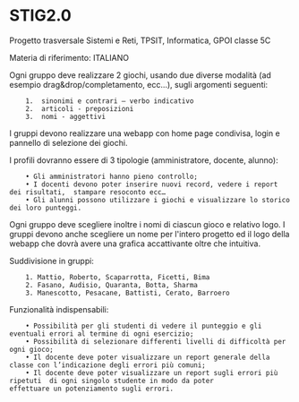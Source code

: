 # STIG2.0
Progetto trasversale Sistemi e Reti, TPSIT, Informatica, GPOI classe 5C

Materia di riferimento: ITALIANO

Ogni gruppo deve realizzare 2 giochi, usando due diverse modalità 
(ad esempio drag&drop/completamento, ecc...), sugli argomenti seguenti:
        
        1.  sinonimi e contrari – verbo indicativo
        2.  articoli - preposizioni
        3.  nomi - aggettivi

I gruppi devono realizzare una webapp con home page condivisa, login e pannello di selezione dei giochi.

I profili dovranno essere di 3 tipologie (amministratore, docente, alunno):

        • Gli amministratori hanno pieno controllo;
        • I docenti devono poter inserire nuovi record, vedere i report dei risultati,  stampare resoconto ecc…
        • Gli alunni possono utilizzare i giochi e visualizzare lo storico dei loro punteggi.

Ogni gruppo deve scegliere inoltre i nomi di ciascun gioco e relativo logo.
I gruppi devono anche scegliere un nome per l'intero progetto ed il logo della webapp che dovrà avere una grafica accattivante oltre che intuitiva.

Suddivisione in gruppi:

        1. Mattio, Roberto, Scaparrotta, Ficetti, Bima
        2. Fasano, Audisio, Quaranta, Botta, Sharma
        3. Manescotto, Pesacane, Battisti, Cerato, Barroero

Funzionalità indispensabili:

        • Possibilità per gli studenti di vedere il punteggio e gli eventuali errori al termine di ogni esercizio;
        • Possibilità di selezionare differenti livelli di difficoltà per ogni gioco;
        • Il docente deve poter visualizzare un report generale della classe con l’indicazione degli errori più comuni;
        • Il docente deve poter visualizzare un report sugli errori più ripetuti  di ogni singolo studente in modo da poter               effettuare un potenziamento sugli errori. 
